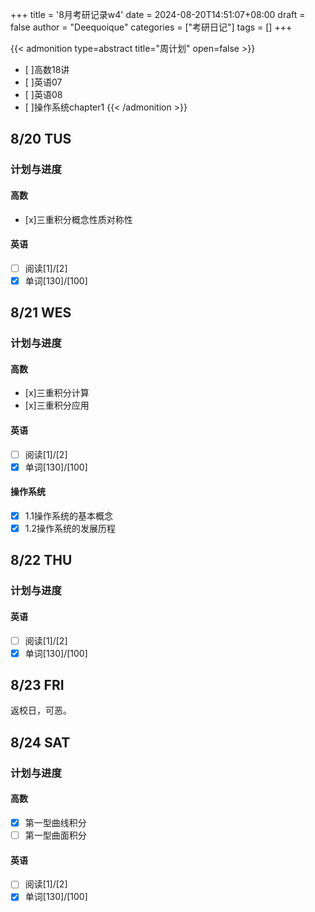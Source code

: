 +++
title = '8月考研记录w4'
date = 2024-08-20T14:51:07+08:00
draft = false
author = "Deequoique"
categories = ["考研日记"]
tags = []
+++

{{< admonition type=abstract title="周计划" open=false >}}
- [ ]高数18讲
- [ ]英语07
- [ ]英语08
- [ ]操作系统chapter1
{{< /admonition >}}

## 8/20 TUS
### 计划与进度
#### 高数
- [x]三重积分概念性质对称性
#### 英语
- [ ] 阅读[1]/[2]
- [x] 单词[130]/[100]

## 8/21 WES
### 计划与进度
#### 高数
- [x]三重积分计算
- [x]三重积分应用
#### 英语
- [ ] 阅读[1]/[2]
- [x] 单词[130]/[100]
#### 操作系统
- [x] 1.1操作系统的基本概念
- [x] 1.2操作系统的发展历程

## 8/22 THU
### 计划与进度
#### 英语
- [ ] 阅读[1]/[2]
- [x] 单词[130]/[100]

## 8/23 FRI
返校日，可恶。

## 8/24 SAT
### 计划与进度
#### 高数
- [x] 第一型曲线积分
- [ ] 第一型曲面积分
#### 英语
- [ ] 阅读[1]/[2]
- [x] 单词[130]/[100]